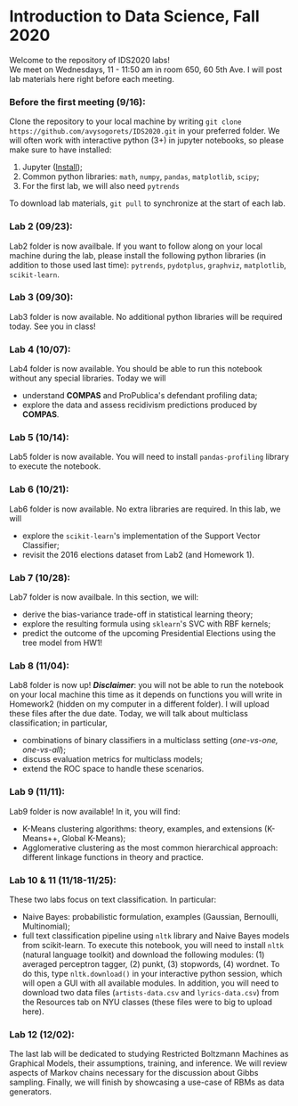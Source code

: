 # Introduction to Data Science, Fall 2020

Welcome to the repository of IDS2020 labs!  
We meet on Wednesdays, 11 - 11:50 am in room 650, 60 5th Ave.
I will post lab materials here right before each meeting.

### Before the first meeting (9/16):
Clone the repository to your local machine by writing ```git clone https://github.com/avysogorets/IDS2020.git``` in your preferred folder.
We will often work with interactive python (3+) in jupyter notebooks, so please make sure to have installed:
 1. Jupyter ([Install](https://jupyter.org/install));
 2. Common python libraries: ```math```, ```numpy```, ```pandas```, ```matplotlib```, ```scipy```;
 3. For the first lab, we will also need ```pytrends```
 

To download lab materials, ```git pull``` to synchronize at the start of each lab.

### Lab 2 (09/23):
Lab2 folder is now availbale. If you want to follow along on your local machine during the lab, please install the following python libraries (in addition to those used last time): ```pytrends```, ```pydotplus```, ```graphviz```, ```matplotlib```, ```scikit-learn```.

### Lab 3 (09/30):
Lab3 folder is now available. No additional python libraries will be required today. See you in class!

### Lab 4 (10/07):
Lab4 folder is now available. You should be able to run this notebook without any special libraries. Today we will
 - understand **COMPAS** and ProPublica's defendant profiling data;
 - explore the data and assess recidivism predictions produced by **COMPAS**.

### Lab 5 (10/14):
Lab5 folder is now available. You will need to install ```pandas-profiling``` library to execute the notebook.

### Lab 6 (10/21):
Lab6 folder is now available. No extra libraries are required. In this lab, we will
- explore the ```scikit-learn```'s implementation of the Support Vector Classifier;
- revisit the 2016 elections dataset from Lab2 (and Homework 1).

### Lab 7 (10/28):
Lab7 folder is now availbale. In this section, we will:
- derive the bias-variance trade-off in statistical learning theory; 
- explore the resulting formula using ```sklearn```'s SVC with RBF kernels;
- predict the outcome of the upcoming Presidential Elections using the tree model from HW1!

### Lab 8 (11/04):
Lab8 folder is now up! ***Disclaimer***: you will not be able to run the notebook on your local machine this time as it depends on functions you will write in Homework2 (hidden on my computer in a different folder). I will upload these files after the due date. Today, we will talk about multiclass classification; in particular,
- combinations of binary classifiers in a multiclass setting (*one-vs-one, one-vs-all*);
- discuss evaluation metrics for multiclass models;
- extend the ROC space to handle these scenarios.

### Lab 9 (11/11):
Lab9 folder is now available! In it, you will find:
 - K-Means clustering algorithms: theory, examples, and extensions (K-Means++, Global K-Means);
 - Agglomerative clustering as the most common hierarchical approach: different linkage functions in theory and practice.
 
### Lab 10 & 11 (11/18-11/25):
These two labs focus on text classification. In particular:
 - Naive Bayes: probabilistic formulation, examples (Gaussian, Bernoulli, Multinomial);
 - full text classification pipeline using ```nltk``` library and Naive Bayes models from scikit-learn.
To execute this notebook, you will need to install ```nltk``` (natural language toolkit) and download the following modules: (1) averaged perceptron tagger, (2) punkt, (3) stopwords, (4) wordnet. To do this, type ```nltk.download()``` in your interactive python session, which will open a GUI with all available modules. In addition, you will need to download two data files (```artists-data.csv``` and ```lyrics-data.csv```) from the Resources tab on NYU classes (these files were to big to upload here).

### Lab 12 (12/02):
The last lab will be dedicated to studying Restricted Boltzmann Machines as Graphical Models, their assumptions, training, and inference. We will review aspects of Markov chains necessary for the discussion about Gibbs sampling. Finally, we will finish by showcasing a use-case of RBMs as data generators.
